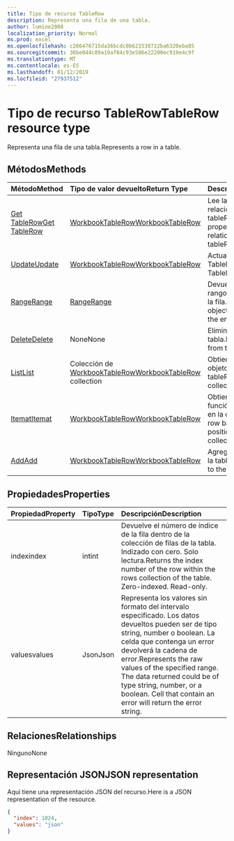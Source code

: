 ```yaml
---
title: Tipo de recurso TableRow
description: Representa una fila de una tabla.
author: lumine2008
localization_priority: Normal
ms.prod: excel
ms.openlocfilehash: c266476715da36bcdc0b621538722ba6320eba85
ms.sourcegitcommit: 36be044c89a19af84c93e586e22200ec919e4c9f
ms.translationtype: MT
ms.contentlocale: es-ES
ms.lasthandoff: 01/12/2019
ms.locfileid: "27937512"
---
```

# <a name="tablerow-resource-type"></a><span data-ttu-id="765fc-103">Tipo de recurso TableRow</span><span class="sxs-lookup"><span data-stu-id="765fc-103">TableRow resource type</span></span>

<span data-ttu-id="765fc-104">Representa una fila de una tabla.</span><span class="sxs-lookup"><span data-stu-id="765fc-104">Represents a row in a table.</span></span>


## <a name="methods"></a><span data-ttu-id="765fc-105">Métodos</span><span class="sxs-lookup"><span data-stu-id="765fc-105">Methods</span></span>

| <span data-ttu-id="765fc-106">Método</span><span class="sxs-lookup"><span data-stu-id="765fc-106">Method</span></span>           | <span data-ttu-id="765fc-107">Tipo de valor devuelto</span><span class="sxs-lookup"><span data-stu-id="765fc-107">Return Type</span></span>    |<span data-ttu-id="765fc-108">Descripción</span><span class="sxs-lookup"><span data-stu-id="765fc-108">Description</span></span>|
|:---------------|:--------|:----------|
|[<span data-ttu-id="765fc-109">Get TableRow</span><span class="sxs-lookup"><span data-stu-id="765fc-109">Get TableRow</span></span>](../api/tablerow-get.md) | [<span data-ttu-id="765fc-110">WorkbookTableRow</span><span class="sxs-lookup"><span data-stu-id="765fc-110">WorkbookTableRow</span></span>](tablerow.md) |<span data-ttu-id="765fc-111">Lee las propiedades y relaciones del objeto tableRow.</span><span class="sxs-lookup"><span data-stu-id="765fc-111">Read properties and relationships of tableRow object.</span></span>|
|[<span data-ttu-id="765fc-112">Update</span><span class="sxs-lookup"><span data-stu-id="765fc-112">Update</span></span>](../api/tablerow-update.md) | [<span data-ttu-id="765fc-113">WorkbookTableRow</span><span class="sxs-lookup"><span data-stu-id="765fc-113">WorkbookTableRow</span></span>](tablerow.md)  |<span data-ttu-id="765fc-114">Actualiza el objeto TableRow.</span><span class="sxs-lookup"><span data-stu-id="765fc-114">Update TableRow object.</span></span> |
|[<span data-ttu-id="765fc-115">Range</span><span class="sxs-lookup"><span data-stu-id="765fc-115">Range</span></span>](../api/tablerow-range.md)|[<span data-ttu-id="765fc-116">Range</span><span class="sxs-lookup"><span data-stu-id="765fc-116">Range</span></span>](range.md)|<span data-ttu-id="765fc-117">Devuelve el objeto de rango asociado a toda la fila.</span><span class="sxs-lookup"><span data-stu-id="765fc-117">Returns the range object associated with the entire row.</span></span>|
|[<span data-ttu-id="765fc-118">Delete</span><span class="sxs-lookup"><span data-stu-id="765fc-118">Delete</span></span>](../api/tablerow-delete.md)|<span data-ttu-id="765fc-119">None</span><span class="sxs-lookup"><span data-stu-id="765fc-119">None</span></span>|<span data-ttu-id="765fc-120">Elimina la fila de la tabla.</span><span class="sxs-lookup"><span data-stu-id="765fc-120">Deletes the row from the table.</span></span>|
|[<span data-ttu-id="765fc-121">List</span><span class="sxs-lookup"><span data-stu-id="765fc-121">List</span></span>](../api/tablerow-list.md) | <span data-ttu-id="765fc-122">Colección de [WorkbookTableRow](tablerow.md)</span><span class="sxs-lookup"><span data-stu-id="765fc-122">[WorkbookTableRow](tablerow.md) collection</span></span> |<span data-ttu-id="765fc-123">Obtiene la colección de objetos tableRow.</span><span class="sxs-lookup"><span data-stu-id="765fc-123">Get tableRow object collection.</span></span> |
|[<span data-ttu-id="765fc-124">Itemat</span><span class="sxs-lookup"><span data-stu-id="765fc-124">Itemat</span></span>](../api/tablerowcollection-itemat.md)|[<span data-ttu-id="765fc-125">WorkbookTableRow</span><span class="sxs-lookup"><span data-stu-id="765fc-125">WorkbookTableRow</span></span>](tablerow.md)|<span data-ttu-id="765fc-126">Obtiene una fila en función de su posición en la colección.</span><span class="sxs-lookup"><span data-stu-id="765fc-126">Gets a row based on its position in the collection.</span></span>|
|[<span data-ttu-id="765fc-127">Add</span><span class="sxs-lookup"><span data-stu-id="765fc-127">Add</span></span>](../api/tablerowcollection-add.md)|[<span data-ttu-id="765fc-128">WorkbookTableRow</span><span class="sxs-lookup"><span data-stu-id="765fc-128">WorkbookTableRow</span></span>](tablerow.md)|<span data-ttu-id="765fc-129">Agrega una nueva fila a la tabla.</span><span class="sxs-lookup"><span data-stu-id="765fc-129">Adds a new row to the table.</span></span>|

## <a name="properties"></a><span data-ttu-id="765fc-130">Propiedades</span><span class="sxs-lookup"><span data-stu-id="765fc-130">Properties</span></span>
| <span data-ttu-id="765fc-131">Propiedad</span><span class="sxs-lookup"><span data-stu-id="765fc-131">Property</span></span>     | <span data-ttu-id="765fc-132">Tipo</span><span class="sxs-lookup"><span data-stu-id="765fc-132">Type</span></span>   |<span data-ttu-id="765fc-133">Descripción</span><span class="sxs-lookup"><span data-stu-id="765fc-133">Description</span></span>|
|:---------------|:--------|:----------|
|<span data-ttu-id="765fc-134">index</span><span class="sxs-lookup"><span data-stu-id="765fc-134">index</span></span>|<span data-ttu-id="765fc-135">int</span><span class="sxs-lookup"><span data-stu-id="765fc-135">int</span></span>|<span data-ttu-id="765fc-p101">Devuelve el número de índice de la fila dentro de la colección de filas de la tabla. Indizado con cero. Solo lectura.</span><span class="sxs-lookup"><span data-stu-id="765fc-p101">Returns the index number of the row within the rows collection of the table. Zero-indexed. Read-only.</span></span>|
|<span data-ttu-id="765fc-139">values</span><span class="sxs-lookup"><span data-stu-id="765fc-139">values</span></span>|<span data-ttu-id="765fc-140">Json</span><span class="sxs-lookup"><span data-stu-id="765fc-140">Json</span></span>|<span data-ttu-id="765fc-p102">Representa los valores sin formato del intervalo especificado. Los datos devueltos pueden ser de tipo string, number o boolean. La celda que contenga un error devolverá la cadena de error.</span><span class="sxs-lookup"><span data-stu-id="765fc-p102">Represents the raw values of the specified range. The data returned could be of type string, number, or a boolean. Cell that contain an error will return the error string.</span></span>|

## <a name="relationships"></a><span data-ttu-id="765fc-144">Relaciones</span><span class="sxs-lookup"><span data-stu-id="765fc-144">Relationships</span></span>
<span data-ttu-id="765fc-145">Ninguno</span><span class="sxs-lookup"><span data-stu-id="765fc-145">None</span></span>


## <a name="json-representation"></a><span data-ttu-id="765fc-146">Representación JSON</span><span class="sxs-lookup"><span data-stu-id="765fc-146">JSON representation</span></span>

<span data-ttu-id="765fc-147">Aquí tiene una representación JSON del recurso.</span><span class="sxs-lookup"><span data-stu-id="765fc-147">Here is a JSON representation of the resource.</span></span>

<!--{
  "blockType": "resource",
  "optionalProperties": [],
  "baseType": "microsoft.graph.entity",
  "@odata.type": "microsoft.graph.workbookTableRow"
}-->

```json
{
  "index": 1024,
  "values": "json"
}

```

<!-- uuid: 8fcb5dbc-d5aa-4681-8e31-b001d5168d79
2015-10-25 14:57:30 UTC -->
<!-- {
  "type": "#page.annotation",
  "description": "TableRow resource",
  "keywords": "",
  "section": "documentation",
  "tocPath": ""
}-->
